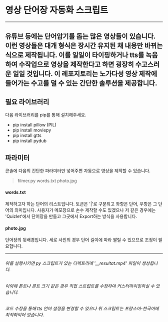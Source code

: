 # 영상 단어장 자동화 스크립트
-----------------------
유튜브 등에는 단어암기를 돕는 많은 영상들이 있습니다. 이런 영상들은 대개 형식은 장시간 유지된 채 내용만 바뀌는 식으로 제작됩니다. 이를 일일이 타이핑하거나 tts를 녹음하여 수작업으로 영상을 제작한다고 하면 굉장히 수고스러운 일일 것입니다. 이 레포지토리는 노가다성 영상 제작에 들어가는 수고를 덜 수 있는 간단한 솔루션을 제공합니다.
-----------------------
## 필요 라이브러리
다음 라이브러리를 pip를 통해 설치해주세요.
* pip install pillow (PIL)
* pip install moviepy
* pip install gtts
* pip install pydub

## 파라미터
콘솔에 다음의 간단한 파라미터만 넣어주면 자동으로 영상을 제작할 수 있습니다.
> filmer.py words.txt photo.jpg

#### words.txt
제작하고자 하는 단어의 리스트입니다. 토큰은 '|'로 구분되고 좌항은 단어, 우항은 그 단어의 의미입니다. 사용자가 메모장으로 손수 제작할 수도 있겠으나 저 같은 경우에는 'Quizlet'에서 단어장을 만들고 그곳에서 Export하는 방식을 사용합니다.
#### photo.jpg
단어장의 뒷배경입니다. 세로 사진의 경우 단어 길이에 따라 짤릴 수 있으므로 조정이 필요합니다.

----------------------------
###### 위를 실행시키면 py 스크립트가 있는 디렉토리에 '__resultat.mp4' 파일이 생성됩니다.
###### 이외에 폰트나 폰트 크기 같은 경우 직접 스트립트를 수정하여 커스터마이징하실 수 있습니다.
###### 코드 수정을 통해 tts 언어 설정을 변경할 수 있으나 위 스크립트는 프랑스어-한국어에 최적화되어 있습니다.